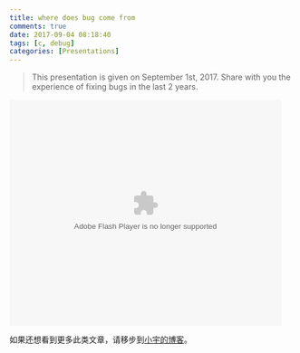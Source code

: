 ```yaml
---
title: where does bug come from
comments: true
date: 2017-09-04 08:18:40
tags: [c, debug]
categories: [Presentations]
---
```


> This presentation is given on September 1st, 2017. Share with you the experience of fixing bugs in the last 2 years.

<embed src='http://player.youku.com/player.php/sid/XMzAwNDc0ODQxNg==/v.swf' allowFullScreen='true' quality='high' width='480' height='400' align='middle' allowScriptAccess='always' type='application/x-shockwave-flash'></embed>

如果还想看到更多此类文章，请移步到[小宇的博客](http://shenyu.wiki)。
